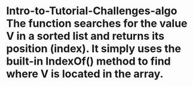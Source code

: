 # Intro-to-Tutorial-Challenges-algo The function searches for the value V in a sorted list and returns its position (index). It simply uses the built-in IndexOf() method to find where V is located in the array.
